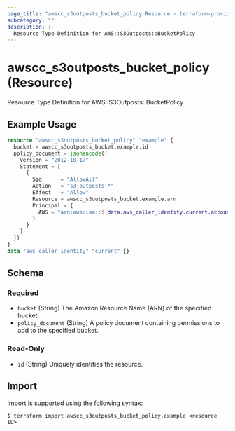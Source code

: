 ```yaml
---
page_title: "awscc_s3outposts_bucket_policy Resource - terraform-provider-awscc"
subcategory: ""
description: |-
  Resource Type Definition for AWS::S3Outposts::BucketPolicy
---
```


# awscc_s3outposts_bucket_policy (Resource)

Resource Type Definition for AWS::S3Outposts::BucketPolicy

## Example Usage

```terraform
resource "awscc_s3outposts_bucket_policy" "example" {
  bucket = awscc_s3outposts_bucket.example.id
  policy_document = jsonencode({
    Version = "2012-10-17"
    Statement = [
      {
        Sid      = "AllowAll"
        Action   = "s3-outposts:*"
        Effect   = "Allow"
        Resource = awscc_s3outposts_bucket.example.arn
        Principal = {
          AWS = "arn:aws:iam::${data.aws_caller_identity.current.account_id}:root"
        }
      }
    ]
  })
}
data "aws_caller_identity" "current" {}
```

<!-- schema generated by tfplugindocs -->
## Schema

### Required

- `bucket` (String) The Amazon Resource Name (ARN) of the specified bucket.
- `policy_document` (String) A policy document containing permissions to add to the specified bucket.

### Read-Only

- `id` (String) Uniquely identifies the resource.

## Import

Import is supported using the following syntax:

```shell
$ terraform import awscc_s3outposts_bucket_policy.example <resource ID>
```
